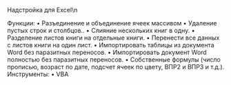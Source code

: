 Надстройка для Excel\n

Функции:
•	Разъединение и объединение ячеек массивом
•	Удаление пустых строк и столбцов..
•	Слияние нескольких книг в одну.
•	Разделение листов книги на отдельные книги.
•	Перенести все данных с листов книги на один лист.
•	Импортировать таблицы из документа Word без паразитных переносов.
•	Импортировать документ Word полностью без паразитных переносов.
•	Собственные формулы (число прописью, возраст по дате, подсчет ячеек по цвету, ВПР2 и ВПР3 и т.д.).
Инструменты:
•	VBA
